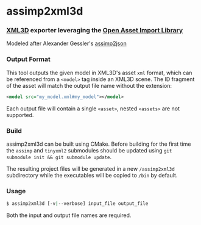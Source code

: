 assimp2xml3d
========

### [XML3D](https://github.com/xml3d/xml3d.js) exporter leveraging the [Open Asset Import Library](https://github.com/assimp/assimp)
Modeled after Alexander Gessler's [assimp2json](https://github.com/acgessler/assimp2json)

### Output Format
This tool outputs the given model in XML3D's asset ```xml``` format, which can  be referenced from a ```<model>``` tag inside
an XML3D scene. The ID fragment of the asset will match the output file name without the extension:

```xml
<model src="my_model.xml#my_model"></model>
```

Each output file will contain a single ```<asset>```, nested ```<assets>``` are not supported.

### Build
assimp2xml3d can be built using CMake. Before building for the first time the ```assimp``` and ```tinyxml2``` submodules should be
updated using ```git submodule init && git submodule update```.

The resulting project files will be generated in a new ```/assimp2xml3d``` subdirectory while the executables will be copied to ```/bin``` by default.

### Usage

```bash
$ assimp2xml3d [-v|--verbose] input_file output_file
```

Both the input and output file names are required.
